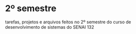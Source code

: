 # 2º semestre
tarefas, projetos e arquivos feitos no 2º semestre do curso de desenvolvimento de sistemas do SENAI 132
